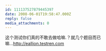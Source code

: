 ```yaml
---
id: 111137527879445397
date: 2008-06-01T19:58:47.000Z
reply: false
media_attachments: 0
---
```


这个测试你们真的不敢去做哈嘛.？就几个题目而已嘛...http://eallion.testren.com 

